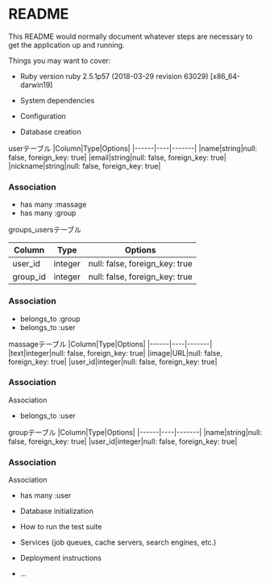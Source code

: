 # README

This README would normally document whatever steps are necessary to get the
application up and running.

Things you may want to cover:

* Ruby version
  ruby 2.5.1p57 (2018-03-29 revision 63029) [x86_64-darwin19]

* System dependencies

* Configuration

* Database creation

userテーブル
|Column|Type|Options|
|------|----|-------|
|name|string|null: false, foreign_key: true|
|email|string|null: false, foreign_key: true|
|nickname|string|null: false, foreign_key: true|
### Association
- has many :massage
- has many :group

groups_usersテーブル

|Column|Type|Options|
|------|----|-------|
|user_id|integer|null: false, foreign_key: true|
|group_id|integer|null: false, foreign_key: true|
### Association
- belongs_to :group
- belongs_to :user

massageテーブル
|Column|Type|Options|
|------|----|-------|
|text|integer|null: false, foreign_key: true|
|image|URL|null: false, foreign_key: true|
|user_id|integer|null: false, foreign_key: true|
### Association
  Association
- belongs_to :user

groupテーブル
|Column|Type|Options|
|------|----|-------|
|name|string|null: false, foreign_key: true|
|user_id|integer|null: false, foreign_key: true|
### Association
  Association
- has many :user

* Database initialization

* How to run the test suite

* Services (job queues, cache servers, search engines, etc.)

* Deployment instructions

* ...
